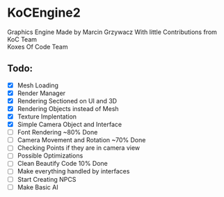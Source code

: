 # KoCEngine2

Graphics Engine Made by Marcin Grzywacz With little Contributions from KoC Team   
Koxes Of Code Team

## Todo:  
- [x] Mesh Loading
- [x] Render Manager
- [x] Rendering Sectioned on UI and 3D
- [x] Rendering Objects instead of Mesh
- [x] Texture Implentation
- [x] Simple Camera Object and Interface
- [ ] Font Rendering  ~80% Done
- [ ] Camera Movement and Rotation ~70% Done
- [ ] Checking Points if they are in camera view  
- [ ] Possible Optimizations  
- [ ] Clean Beautify Code 10% Done 
- [ ] Make everything handled by interfaces  
- [ ] Start Creating NPCS
- [ ] Make Basic AI
